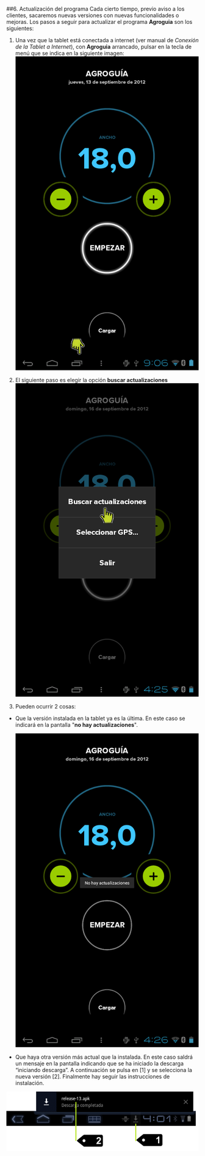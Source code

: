 ##6. Actualización del programa
Cada cierto tiempo, previo aviso a los clientes, sacaremos nuevas versiones con nuevas funcionalidades o mejoras. Los pasos a seguir para actualizar el programa **Agroguia** son los siguientes:

1. Una vez que la tablet está conectada a internet (ver manual de *Conexión de la Tablet a Internet*), con **Agroguia** arrancado, pulsar en la tecla de menú que se indica en la siguiente imagen:
![Acceso menú actualizar](../images/update_menu.png "Acceso menú actualizar")

2. El siguiente paso es elegir la opción **buscar actualizaciones**
![Buscar actualizaciones](../images/searching_update.png "Buscar actualizaciones")

3. Pueden ocurrir 2 cosas:

* Que la versión instalada en la tablet ya es la última. En este caso se indicará en la pantalla "**no hay actualizaciones**".

	![No hay actualizaciones](../images/no_update.png "No hay actualizaciones")

* Que haya otra versión más actual que la instalada. En este caso saldrá un mensaje en la pantalla indicando que se ha iniciado la descarga “iniciando descarga”. A continuación se pulsa en [1] y se selecciona la nueva versión [2]. Finalmente hay seguir las instrucciones de instalación.

![Instalación actualización](../images/install_update.png "Instalación actualización")


